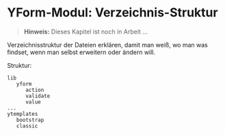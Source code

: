 # YForm-Modul: Verzeichnis-Struktur

> **Hinweis:** 
> Dieses Kapitel ist noch in Arbeit ...

Verzeichnisstruktur der Dateien erklären, damit man weiß, wo man was findset, wenn man selbst erweitern oder ändern will.

Struktur:

```
lib
   yform
      action
      validate
      value
...
ytemplates
   bootstrap
   classic
```
